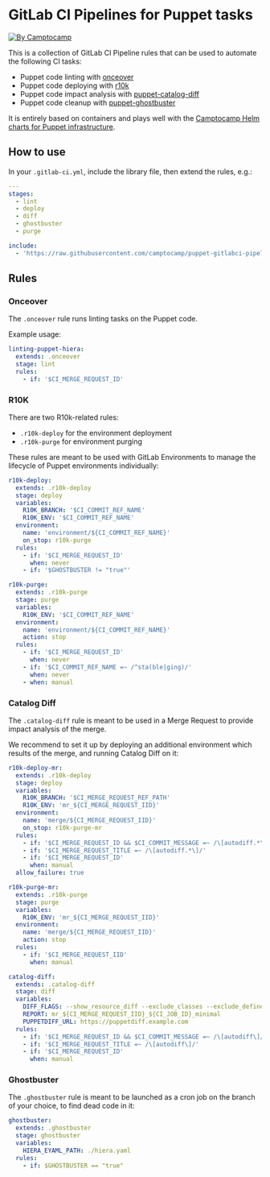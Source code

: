 # GitLab CI Pipelines for Puppet tasks

[![By Camptocamp](https://img.shields.io/badge/by-camptocamp-fb7047.svg)](http://www.camptocamp.com)


This is a collection of GitLab CI Pipeline rules that can be used to automate
the following CI tasks:

* Puppet code linting with [onceover](https://github.com/dylanratcliffe/onceover)
* Puppet code deploying with [r10k](https://github.com/puppetlabs/r10k)
* Puppet code impact analysis with [puppet-catalog-diff](https://github.com/camptocamp/puppet-catalog-diff)
* Puppet code cleanup with [puppet-ghostbuster](https://github.com/camptocamp/puppet-ghostbuster)


It is entirely based on containers and plays well with the [Camptocamp Helm charts for Puppet infrastructure](https://github.com/camptocamp/charts).


## How to use

In your `.gitlab-ci.yml`, include the library file, then extend the rules, e.g.:

```yaml
---
stages:
  - lint
  - deploy
  - diff
  - ghostbuster
  - purge

include:
  - 'https://raw.githubusercontent.com/camptocamp/puppet-gitlabci-pipelines/master/.gitlab-ci.yml'
```

## Rules


### Onceover

The `.onceover` rule runs linting tasks on the Puppet code.

Example usage:

```yaml
linting-puppet-hiera:
  extends: .onceover
  stage: lint
  rules:
    - if: '$CI_MERGE_REQUEST_ID'
```


### R10K

There are two R10k-related rules:

- `.r10k-deploy` for the environment deployment
- `.r10k-purge` for environment purging

These rules are meant to be used with GitLab Environments to manage the
lifecycle of Puppet environments individually:

```yaml
r10k-deploy:
  extends: .r10k-deploy
  stage: deploy
  variables:
    R10K_BRANCH: '$CI_COMMIT_REF_NAME'
    R10K_ENV: '$CI_COMMIT_REF_NAME'
  environment:
    name: 'environment/${CI_COMMIT_REF_NAME}'
    on_stop: r10k-purge
  rules:
    - if: '$CI_MERGE_REQUEST_ID'
      when: never
    - if: '$GHOSTBUSTER != "true"'

r10k-purge:
  extends: .r10k-purge
  stage: purge
  variables:
    R10K_ENV: '$CI_COMMIT_REF_NAME'
  environment:
    name: 'environment/${CI_COMMIT_REF_NAME}'
    action: stop
  rules:
    - if: '$CI_MERGE_REQUEST_ID'
      when: never
    - if: '$CI_COMMIT_REF_NAME =~ /^sta(ble|ging)/'
      when: never
    - when: manual
```


### Catalog Diff

The `.catalog-diff` rule is meant to be used in a Merge Request to provide
impact analysis of the merge.

We recommend to set it up by deploying an additional environment which results
of the merge, and running Catalog Diff on it:

```yaml
r10k-deploy-mr:
  extends: .r10k-deploy
  stage: deploy
  variables:
    R10K_BRANCH: '$CI_MERGE_REQUEST_REF_PATH'
    R10K_ENV: 'mr_${CI_MERGE_REQUEST_IID}'
  environment:
    name: 'merge/${CI_MERGE_REQUEST_IID}'
    on_stop: r10k-purge-mr
  rules:
    - if: '$CI_MERGE_REQUEST_ID && $CI_COMMIT_MESSAGE =~ /\[autodiff.*\]/'
    - if: '$CI_MERGE_REQUEST_TITLE =~ /\[autodiff.*\]/'
    - if: '$CI_MERGE_REQUEST_ID'
      when: manual
  allow_failure: true

r10k-purge-mr:
  extends: .r10k-purge
  stage: purge
  variables:
    R10K_ENV: 'mr_${CI_MERGE_REQUEST_IID}'
  environment:
    name: 'merge/${CI_MERGE_REQUEST_IID}'
    action: stop
  rules:
    - if: '$CI_MERGE_REQUEST_IID'
      when: manual

catalog-diff:
  extends: .catalog-diff
  stage: diff
  variables:
    DIFF_FLAGS: --show_resource_diff --exclude_classes --exclude_defined_resources --changed_depth 1000 --old_catalog_from_puppetdb --certless --threads 8 --ignore_parameters alias --exclude_resource_types Stage
    REPORT: mr_${CI_MERGE_REQUEST_IID}_${CI_JOB_ID}_minimal
    PUPPETDIFF_URL: https://puppetdiff.example.com
  rules:
    - if: '$CI_MERGE_REQUEST_ID && $CI_COMMIT_MESSAGE =~ /\[autodiff\]/'
    - if: '$CI_MERGE_REQUEST_TITLE =~ /\[autodiff\]/'
    - if: '$CI_MERGE_REQUEST_ID'
      when: manual
```


### Ghostbuster


The `.ghostbuster` rule is meant to be launched as a cron job on the branch of
your choice, to find dead code in it:

```yaml
ghostbuster:
  extends: .ghostbuster
  stage: ghostbuster
  variables:
    HIERA_EYAML_PATH: ./hiera.yaml
  rules:
    - if: $GHOSTBUSTER == "true"
```
